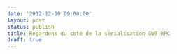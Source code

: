```yaml
---
date: '2012-12-10 09:00:00'
layout: post
status: publish
title: Regardons du coté de la sérialisation GWT RPC
draft: true
---
```



